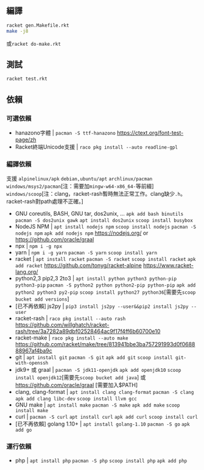 ## 編譯

```bash
racket gen.Makefile.rkt
make -j8
```
或`racket do-make.rkt`

## 測試
```bash
racket test.rkt
```

## 依賴

### 可選依賴

* hanazono字體 | `pacman -S ttf-hanazono` https://ctext.org/font-test-page/zh
* Racket終端Unicode支援 | `raco pkg install --auto readline-gpl`

### 編譯依賴

支援 `alpinelinux/apk` `debian,ubuntu/apt` `archlinux/pacman` `windows/msys2/pacman`[注：需要加`mingw-w64-x86_64-`等前綴] `windows/scoop`[注：clang，racket-rash暫時無法正常工作。clang缺少`.h`。racket-rash對path處理不正確。]

* GNU coreutils, BASH, GNU tar, dos2unix, ... `apk add bash binutils` `pacman -S dos2unix gawk` `apt install dos2unix` `scoop install busybox`
* NodeJS NPM | `apt install nodejs npm` `scoop install nodejs` `pacman -S nodejs npm` `apk add nodejs npm` https://nodejs.org/ or https://github.com/oracle/graal
* npx | `npm i -g npx`
* yarn | `npm i -g yarn` `pacman -S yarn` `scoop install yarn`
* racket | `apt install racket` `pacman -S racket` `scoop install racket` `apk add racket` https://github.com/tonyg/racket-alpine https://www.racket-lang.org/
* python2,3 pip2,3 2to3 | `apt install python python3 python-pip python3-pip` `pacman -S python2 python python2-pip python-pip` `apk add python2 python3 py2-pip` `scoop install python27 python36`[需要先`scoop bucket add versions`]
* [已不再依賴] js2py | `pip3 install js2py --user&&pip2 install js2py --user`
* racket-rash | `raco pkg install --auto rash` https://github.com/willghatch/racket-rash/tree/3a7282a89dbf02528464ac9f17f4ff6b60700e10
* racket-make | `raco pkg install --auto make` https://github.com/racket/make/tree/813941bbe3ba757291993d0f068888967af4ba9c
* git | `apt install git` `pacman -S git` `apk add git` `scoop install git-with-openssh`
* jdk9+ 或 graal | `pacman -S jdk11-openjdk` `apk add openjdk10` `scoop install openjdk12`[需要先`scoop bucket add java`] 或 https://github.com/oracle/graal [需要加入$PATH]
* clang, clang-format | `apt install clang clang-format` `pacman -S clang` `apk add clang libc-dev` `scoop install llvm gcc`
* GNU make | `apt install make` `pacman -S make` `apk add make` `scoop install make`
* curl | `pacman -S curl` `apt install curl` `apk add curl` `scoop install curl`
* [已不再依賴] golang 1.10+ | `apt install golang-1.10` `pacman -S go` `apk add go`

### 運行依賴

* php | `apt install php` `pacman -S php` `scoop install php` `apk add php`
